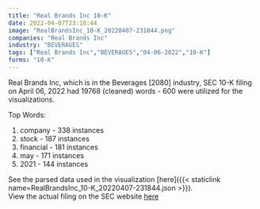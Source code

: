 ```yaml
---
title: "Real Brands Inc 10-K"
date: 2022-04-07T23:18:44
image: "RealBrandsInc_10-K_20220407-231844.png"
companies: "Real Brands Inc"
industry: "BEVERAGES"
tags: ["Real Brands Inc","BEVERAGES","04-06-2022","10-K"]
forms: "10-K"
---
```

Real Brands Inc, which is in the Beverages [2080] industry, SEC 10-K filing on April 06, 2022 had 19768 (cleaned) words - 600 were utilized for the visualizations.

Top Words:
1. company - 338 instances
2. stock - 187 instances
3. financial - 181 instances
4. may - 171 instances
5. 2021 - 144 instances


See the parsed data used in the visualization [here]({{< staticlink name=RealBrandsInc_10-K_20220407-231844.json >}}).  
View the actual filing on the SEC website [here](https://www.sec.gov/Archives/edgar/data/1084133/0001264931-22-000100.txt)